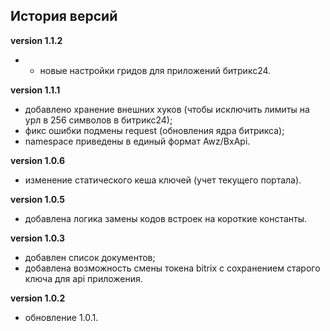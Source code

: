 <!-- cl-start -->
## История версий

**version 1.1.2**    
* - новые настройки гридов для приложений битрикс24.    

**version 1.1.1**    
- добавлено хранение внешних хуков (чтобы исключить лимиты на урл в 256 символов в битрикс24);    
- фикс ошибки подмены request (обновления ядра битрикса);    
- namespace приведены в единый формат Awz/BxApi.    

**version 1.0.6**    
- изменение статического кеша ключей (учет текущего портала).    

**version 1.0.5**    
- добавлена логика замены кодов встроек на короткие константы.    

**version 1.0.3**    
- добавлен список документов;    
- добавлена возможность смены токена bitrix с сохранением старого ключа для api приложения.    

**version 1.0.2**    
- обновление 1.0.1.    
<!-- cl-end -->
